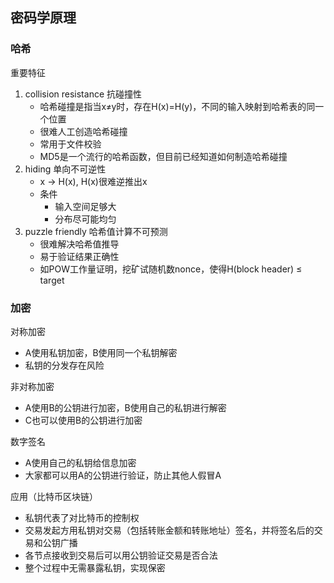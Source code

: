 ## 密码学原理

### 哈希

重要特征

1. collision resistance 抗碰撞性
    - 哈希碰撞是指当x≠y时，存在H(x)=H(y)，不同的输入映射到哈希表的同一个位置
    - 很难人工创造哈希碰撞
    - 常用于文件校验
    - MD5是一个流行的哈希函数，但目前已经知道如何制造哈希碰撞
2. hiding 单向不可逆性
    - x → H(x), H(x)很难逆推出x
    - 条件
        - 输入空间足够大
        - 分布尽可能均匀
3. puzzle friendly 哈希值计算不可预测
    - 很难解决哈希值推导
    - 易于验证结果正确性
    - 如POW工作量证明，挖矿试随机数nonce，使得H(block header) ≤ target

### 加密

对称加密

- A使用私钥加密，B使用同一个私钥解密
- 私钥的分发存在风险

非对称加密

- A使用B的公钥进行加密，B使用自己的私钥进行解密
- C也可以使用B的公钥进行加密

数字签名

- A使用自己的私钥给信息加密
- 大家都可以用A的公钥进行验证，防止其他人假冒A

应用（比特币区块链）

- 私钥代表了对比特币的控制权
- 交易发起方用私钥对交易（包括转账金额和转账地址）签名，并将签名后的交易和公钥广播
- 各节点接收到交易后可以用公钥验证交易是否合法
- 整个过程中无需暴露私钥，实现保密